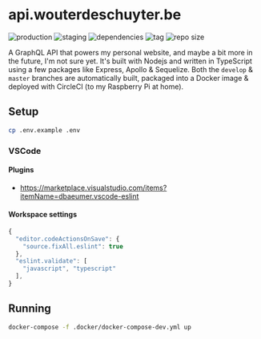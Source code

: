 # api.wouterdeschuyter.be

![production](https://github.com/wouterds/api.wouterdeschuyter.be/workflows/production/badge.svg)
![staging](https://github.com/wouterds/api.wouterdeschuyter.be/workflows/staging/badge.svg)
![dependencies](https://img.shields.io/david/wouterds/api.wouterdeschuyter.be)
![tag](https://img.shields.io/github/tag/wouterds/api.wouterdeschuyter.be.svg)
![repo size](https://img.shields.io/github/repo-size/wouterds/api.wouterdeschuyter.be)

A GraphQL API that powers my personal website, and maybe a bit more in the future, I'm not sure yet. It's built with Nodejs and written in TypeScript using a few packages like Express, Apollo & Sequelize. Both the `develop` & `master` branches are automatically built, packaged into a Docker image & deployed with CircleCI (to my Raspberry Pi at home).

## Setup

```bash
cp .env.example .env
```

### VSCode

#### Plugins

- https://marketplace.visualstudio.com/items?itemName=dbaeumer.vscode-eslint

#### Workspace settings

```javascript
{
  "editor.codeActionsOnSave": {
    "source.fixAll.eslint": true
  },
  "eslint.validate": [
    "javascript", "typescript"
  ],
}
```

## Running

```bash
docker-compose -f .docker/docker-compose-dev.yml up
```
